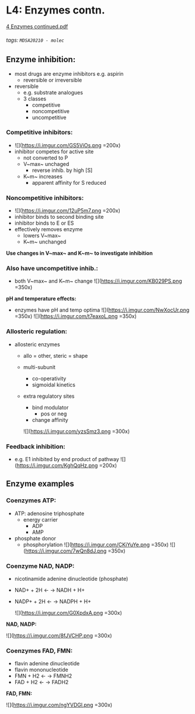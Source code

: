 # L4: Enzymes contn.
[4 Enzymes continued.pdf](https://s3-us-west-2.amazonaws.com/secure.notion-static.com/2eb61f62-4344-4e15-be21-5400ac7e30dc/4_Enzymes_continued.pdf)
###### tags: `MDSA20210 - molec`

## **Enzyme inhibition:**

- most drugs are enzyme inhibitors e.g. aspirin
    - reversible or irreversible
- reversible
    - e.g. substrate analogues
    - 3 classes
        - competitive
        - noncompetitive
        - uncompetitive

### **Competitive inhibitors:**
- ![](https://i.imgur.com/GS5ViOs.png =200x)
- inhibitor competes for active site
    - not converted to P
    - V~max~ unchaged
        - reverse inhib. by high [S]
    - K~m~ increases
        - apparent affinity for S reduced

### **Noncompetitive inhibitors:**
- ![](https://i.imgur.com/12uP5m7.png =200x)
- inhibitor binds to second binding site
- inhibitor binds to E or ES
- effectively removes enzyme
    - lowers V~max~
    - K~m~ unchanged

**Use changes in V~max~ and K~m~ to investigate inhibition**

### Also have uncompetitive inhib.:

- both V~max~ and K~m~ change
![](https://i.imgur.com/KB029PS.png =350x)
    

**pH and temperature effects:**

- enzymes have pH and temp optima
![](https://i.imgur.com/NwXocUr.png =350x)
![](https://i.imgur.com/t7eaxoL.png =350x)
    

### **Allosteric regulation:**

- allosteric enzymes
    - allo = other, steric = shape
    - multi-subunit
        - co-operativity
        - sigmoidal kinetics
    - extra regulatory sites
        - bind modulator
            - pos or neg
        - change affinity
        
       ![](https://i.imgur.com/yzsSmz3.png =300x)

        

### **Feedback inhibition:**

- e.g. E1 inhibited by end product of pathway
    ![](https://i.imgur.com/KghQqHz.png =200x)

    
## Enzyme examples
### **Coenzymes ATP:**

- ATP: adenosine triphosphate
    - energy carrier
        - ADP
        - AMP
- phosphate donor
    - phosphorylation
    ![](https://i.imgur.com/CKiYuYe.png =350x)
    ![](https://i.imgur.com/7wQn8dJ.png =350x)
   

### **Coenzyme NAD, NADP:**

- nicotinamide adenine dinucleotide (phosphate)
- NAD+ + 2H ← → NADH + H+
- NADP+ + 2H ← → NADPH + H+
    
    ![](https://i.imgur.com/G0XpdxA.png =300x)

    

**NAD, NADP:**

![](https://i.imgur.com/8fJVCHP.png =300x)

### **Coenzymes FAD, FMN:**

- flavin adenine dinucleotide
- flavin mononucleotide
- FMN + H2 ← → FMNH2
- FAD + H2 ← → FADH2

**FAD, FMN:**

![](https://i.imgur.com/ngYVDGl.png =300x)
